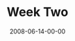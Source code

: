 ---
layout: message
category: message
series: "Pride"
title: "Week Two"
date: 2008-06-14-00-00
message_id: 502
---